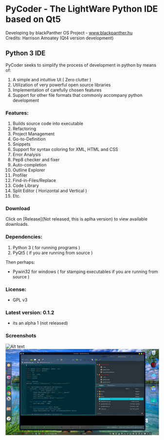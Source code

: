 PyCoder - The LightWare Python IDE based on Qt5
=====
   Developing by blackPanther OS Project - www.blackpanther.hu    
   Credits: Harrison Amoatey (Qt4 version development)

##  Python 3 IDE

PyCoder seeks to simplify the process of development in python by means of:

1. A simple and intuitive UI ( Zero clutter )
1. Utilization of very powerful open source libraries
1. Implementation of carefully chosen features
1. Support for other file formats that commonly accompany python development

###  Features:
1. Builds source code into executable
1. Refactoring
1. Project Management
1. Go-to-Definition
1. Snippets
1. Support for syntax coloring for XML, HTML and CSS
1. Error Analysis
1. Pep8 checker and fixer
1. Auto-completion
1. Outline Explorer
1. Profiler
1. Find-in-Files/Replace
1. Code Library
1. Split Editor ( Horizontal and Vertical )
1. Etc.

### Download
   Click on [Release](Not released, this is aplha version) to view available downloads.

### Dependencies:
1. Python 3 ( for running programs )
1. PyQt5 ( if you are running from source )

Then perhaps:
* Pywin32 for windows ( for stamping executables if you are running from source )

### License:
* GPL v3

### Latest version: 0.1.2

* its an alpha 1 (not released)

### Screenshots
![Alt text](/Resources/screenshots/pycoder.png "PyCoder running on blackPanther OS v18.1Pro")
![Alt text](/Resources/screenshots/pycoder2.png "PyCoder running on blackPanther OS v24.1")

